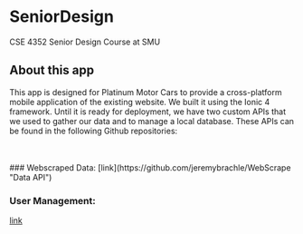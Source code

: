 # SeniorDesign
CSE 4352 Senior Design Course at SMU

## About this app
<p>This app is designed for Platinum Motor Cars to provide a cross-platform mobile application of the existing website. We built it using the Ionic 4 framework. Until it is ready for deployment, we have two custom APIs that we used to gather our data and to manage a local database. These APIs can be found in the following Github repositories:</p> <br><br>
### Webscraped Data:
[link](https://github.com/jeremybrachle/WebScrape "Data API")

### User Management:
[link](http://example.com "User API")
